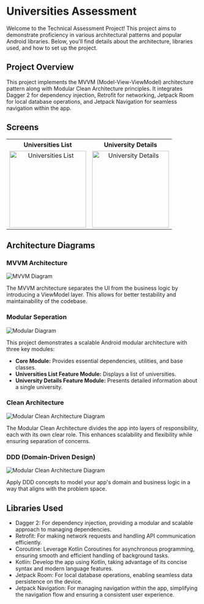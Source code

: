 # Universities Assessment

Welcome to the Technical Assessment Project! This project aims to demonstrate proficiency in various architectural patterns and popular Android libraries. Below, you'll find details about the architecture, libraries used, and how to set up the project.

## Project Overview

This project implements the MVVM (Model-View-ViewModel) architecture pattern along with Modular Clean Architecture principles. It integrates Dagger 2 for dependency injection, Retrofit for networking, Jetpack Room for local database operations, and Jetpack Navigation for seamless navigation within the app.

## Screens


<table align="center">
  <tr>
    <th>Universities List</th>
    <th>University Details</th>
  </tr>
  <tr>
    <td align="center"><img src="https://github.com/IamMaher/Assignment_Universities/assets/15931456/c83487f4-9b2e-4e31-967c-4f2819707c0b" width="200" alt="Universities List"></td>
    <td align="center"><img src="https://github.com/IamMaher/Assignment_Universities/assets/15931456/f16cbe26-87ad-4421-a927-b8eb5d4e33d4" width="200" alt="University Details"></td>
  </tr>
</table>

## Architecture Diagrams

### MVVM Architecture

![MVVM Diagram](https://github.com/IamMaher/Assignment_Universities/assets/15931456/10ed1b70-b53d-4f5f-b5d0-295ad918eca8)

The MVVM architecture separates the UI from the business logic by introducing a ViewModel layer. This allows for better testability and maintainability of the codebase.

### Modular Seperation 

![Modular Diagram](https://github.com/IamMaher/Assignment_Universities/assets/15931456/6932c2c6-dbad-4eb7-9e0c-309aed8b137a)

This project demonstrates a scalable Android modular architecture with three key modules:

*   **Core Module:** Provides essential dependencies, utilities, and base classes.
*   **Universities List Feature Module:** Displays a list of universities.
*   **University Details Feature Module:** Presents detailed information about a single university.


### Clean Architecture

![Modular Clean Architecture Diagram](https://github.com/IamMaher/Assignment_Universities/assets/15931456/2751283f-2393-4ff5-94de-1f3931bc7518")

The Modular Clean Architecture divides the app into layers of responsibility, each with its own clear role. This enhances scalability and flexibility while ensuring separation of concerns.

### DDD (Domain-Driven Design)
![Modular Clean Architecture Diagram](https://github.com/IamMaher/Assignment_Universities/assets/15931456/c90432b5-f31b-4fe9-ab61-1768ceffb057)

Apply DDD concepts to model your app's domain and business logic in a way that aligns with the problem space.


## Libraries Used

- Dagger 2: For dependency injection, providing a modular and scalable approach to managing dependencies.
- Retrofit: For making network requests and handling API communication efficiently.
- Coroutine: Leverage Kotlin Coroutines for asynchronous programming, ensuring smooth and efficient handling of background tasks.
- Kotlin: Develop the app using Kotlin, taking advantage of its concise syntax and modern language features.
- Jetpack Room: For local database operations, enabling seamless data persistence on the device.
- Jetpack Navigation: For managing navigation within the app, simplifying the navigation flow and ensuring a consistent user experience.

